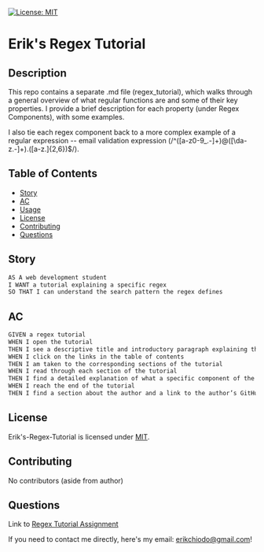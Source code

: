 [![License: MIT](https://img.shields.io/badge/License-MIT-blue.svg)](https://opensource.org/licenses/mit)
# Erik's Regex Tutorial

## Description

This repo contains a separate .md file (regex_tutorial), which walks through a general overview of what regular functions are and some of their key properties. I provide a brief description for each property (under Regex Components), with some examples. 

I also tie each regex component back to a more complex example of a regular expression -- email validation expression (/^([a-z0-9_\.-]+)@([\da-z\.-]+)\.([a-z\.]{2,6})$/).

## Table of Contents

- [Story](#story)
- [AC](#ac)
- [Usage](#usage)
- [License](#license)
- [Contributing](#contributing)
- [Questions](#questions)
## Story

```md
AS A web development student
I WANT a tutorial explaining a specific regex
SO THAT I can understand the search pattern the regex defines
```

## AC

```md
GIVEN a regex tutorial
WHEN I open the tutorial
THEN I see a descriptive title and introductory paragraph explaining the purpose of the tutorial, a summary describing the regex featured in the tutorial, a table of contents linking to different sections that break down each component of the regex and explain what it does, and a section about the author with a link to the author’s GitHub profile
WHEN I click on the links in the table of contents
THEN I am taken to the corresponding sections of the tutorial
WHEN I read through each section of the tutorial
THEN I find a detailed explanation of what a specific component of the regex does
WHEN I reach the end of the tutorial
THEN I find a section about the author and a link to the author’s GitHub profile
```

## License

Erik's-Regex-Tutorial is licensed under [MIT](https://opensource.org/licenses/mit).

## Contributing

No contributors (aside from author)

## Questions

Link to [Regex Tutorial Assignment](https://github.com/erikchiodo/eriks-regex-tutorial)

If you need to contact me directly, here's my email: erikchiodo@gmail.com!